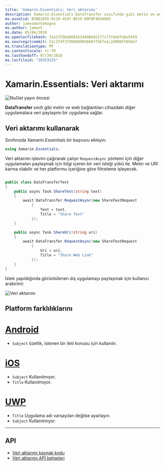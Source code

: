 ```yaml
---
title: 'Xamarin.Essentials: Veri aktarımı'
description: Xamarin.Essentials DataTransfer sınıfında gibi metin ve web bağlantıları cihazdaki diğer uygulamalara veri paylaşımı bir uygulama sağlar.
ms.assetid: B7B01D55-0129-4C87-B515-89F8F4E94665
author: jamesmontemagno
ms.author: jamont
ms.date: 05/04/2018
ms.openlocfilehash: 31e27556a6681b144084d2177cf3fde8fe8e5459
ms.sourcegitcommit: 51c274f37369d8965b68ff587e1c2d9865f85da7
ms.translationtype: MT
ms.contentlocale: tr-TR
ms.lasthandoff: 07/30/2018
ms.locfileid: "39353525"
---
```

# <a name="xamarinessentials-data-transfer"></a>Xamarin.Essentials: Veri aktarımı

![NuGet yayın öncesi](~/media/shared/pre-release.png)

**DataTransfer** sınıfı gibi metin ve web bağlantıları cihazdaki diğer uygulamalara veri paylaşımı bir uygulama sağlar.

## <a name="using-data-transfer"></a>Veri aktarımı kullanarak

Sınıfınızda Xamarin.Essentials bir başvuru ekleyin:

```csharp
using Xamarin.Essentials;
```

Veri aktarımı işlevini çağırarak çalışır `RequestAsync` yöntemi için diğer uygulamaları paylaşmak için bilgi içeren bir veri isteği yükü ile. Metin ve URI karma olabilir ve her platformu içeriğine göre filtreleme işleyecek.

```csharp

public class DataTransferTest
{
    public async Task ShareText(string text)
    {
        await DataTransfer.RequestAsync(new ShareTextRequest
            {
                Text = text,
                Title = "Share Text"
            });
    }

    public async Task ShareUri(string uri)
    {
        await DataTransfer.RequestAsync(new ShareTextRequest
            {
                Uri = uri,
                Title = "Share Web Link"
            });
    }
}
```

İstek yapıldığında görüntülenen dış uygulamayı paylaşmak için kullanıcı arabirimi:

![Veri aktarımı](data-transfer-images/data-transfer.png)

## <a name="platform-differences"></a>Platform farklılıklarını

# <a name="androidtabandroid"></a>[Android](#tab/android)

* `Subject` özellik, istenen bir ileti konusu için kullanılır.

# <a name="iostabios"></a>[iOS](#tab/ios)

* `Subject` Kullanılmıyor.
* `Title` Kullanılmıyor.

# <a name="uwptabuwp"></a>[UWP](#tab/uwp)

* `Title` Uygulama adı varsayılan değilse ayarlayın.
* `Subject` Kullanılmıyor.

-----

## <a name="api"></a>API

- [Veri aktarımı kaynak kodu](https://github.com/xamarin/Essentials/tree/master/Xamarin.Essentials/DataTransfer)
- [Veri aktarımı API belgeleri](xref:Xamarin.Essentials.DataTransfer)
